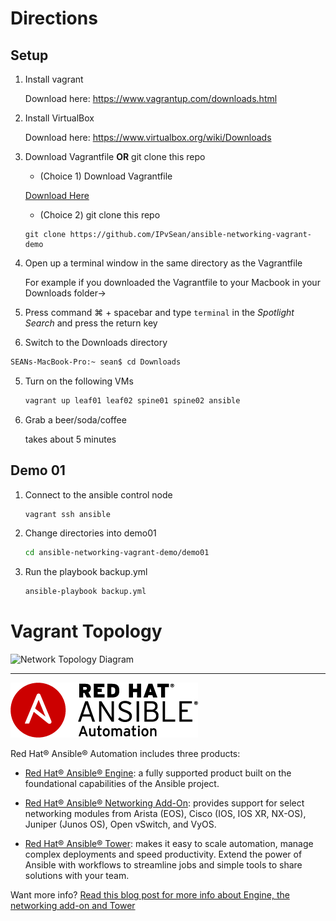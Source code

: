 # Directions

## Setup

1. Install vagrant

   Download here: https://www.vagrantup.com/downloads.html

2. Install VirtualBox

   Download here: https://www.virtualbox.org/wiki/Downloads

3. Download Vagrantfile **OR** git clone this repo

    * (Choice 1) Download Vagrantfile

     [Download Here](Vagrantfile)

    * (Choice 2) git clone this repo  

     ```
     git clone https://github.com/IPvSean/ansible-networking-vagrant-demo
     ```

4. Open up a terminal window in the same directory as the Vagrantfile

   For example if you downloaded the Vagrantfile to your Macbook in your Downloads folder->

  1. Press command ⌘ + spacebar and type `terminal` in the *Spotlight Search* and press the return key
  2. Switch to the Downloads directory

   ```bash
   SEANs-MacBook-Pro:~ sean$ cd Downloads
   ```

5. Turn on the following VMs

   ```bash
   vagrant up leaf01 leaf02 spine01 spine02 ansible
   ```

6. Grab a beer/soda/coffee

   takes about 5 minutes

## Demo 01

1. Connect to the ansible control node

   ```bash
   vagrant ssh ansible
   ```

2. Change directories into demo01

   ```bash
   cd ansible-networking-vagrant-demo/demo01
   ```

3. Run the playbook backup.yml

   ```bash
   ansible-playbook backup.yml
   ```

# Vagrant Topology
![Network Topology Diagram](images/iagram.png)

 ---
![Red Hat Ansible Automation](images/rh-ansible-automation.png)

Red Hat® Ansible® Automation includes three products:

- [Red Hat® Ansible® Engine](https://www.ansible.com/ansible-engine): a fully supported product built on the foundational capabilities of the Ansible project.

- [Red Hat® Ansible® Networking Add-On](https://www.ansible.com/ansible-engine): provides support for select networking modules from Arista (EOS), Cisco (IOS, IOS XR, NX-OS), Juniper (Junos OS), Open vSwitch, and VyOS.

- [Red Hat® Ansible® Tower](https://www.ansible.com/tower): makes it easy to scale automation, manage complex deployments and speed productivity. Extend the power of Ansible with workflows to streamline jobs and simple tools to share solutions with your team.

Want more info?
[Read this blog post for more info about Engine, the networking add-on and Tower](https://www.ansible.com/blog/red-hat-ansible-automation-engine-vs-tower)
